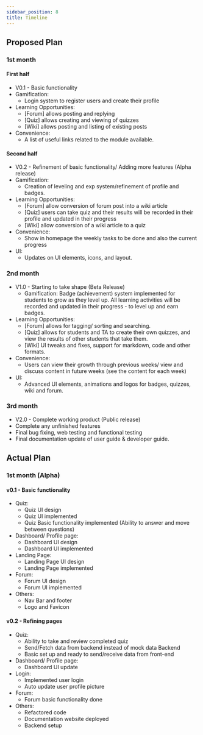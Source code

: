 ```yaml
---
sidebar_position: 8
title: Timeline
---
```


## **Proposed Plan**

### 1st month

#### First half

- V0.1 - Basic functionality
- Gamification:
  - Login system to register users and create their profile
- Learning Opportunities:
  - [Forum] allows posting and replying
  - [Quiz] allows creating and viewing of quizzes
  - [Wiki] allows posting and listing of existing posts
- Convenience:
  - A list of useful links related to the module available.

#### Second half

- V0.2 - Refinement of basic functionality/ Adding more features (Alpha release)
- Gamification:
  - Creation of leveling and exp system/refinement of profile and badges.
- Learning Opportunities:
  - [Forum] allow conversion of forum post into a wiki article
  - [Quiz] users can take quiz and their results will be recorded in their
    profile and updated in their progress
  - [Wiki] allow conversion of a wiki article to a quiz
- Convenience:
  - Show in homepage the weekly tasks to be done and also the current progress
- UI:
  - Updates on UI elements, icons, and layout.

### 2nd month

- V1.0 - Starting to take shape (Beta Release)
  - Gamification: Badge (achievement) system implemented for students to grow as
    they level up. All learning activities will be recorded and updated in their
    progress - to level up and earn badges.
- Learning Opportunities:
  - [Forum] allows for tagging/ sorting and searching.
  - [Quiz] allows for students and TA to create their own quizzes, and view the
    results of other students that take them.
  - [Wiki] UI tweaks and fixes, support for markdown, code and other formats.
- Convenience:
  - Users can view their growth through previous weeks/ view and discuss content
    in future weeks (see the content for each week)
- UI:
  - Advanced UI elements, animations and logos for badges, quizzes, wiki and
    forum.

### 3rd month

- V2.0 - Complete working product (Public release)
- Complete any unfinished features
- Final bug fixing, web testing and functional testing
- Final documentation update of user guide & developer guide.

## **Actual Plan**

### 1st month (Alpha)

#### v0.1 - Basic functionality

- Quiz:
  - Quiz UI design
  - Quiz UI implemented
  - Quiz Basic functionality implemented (Ability to answer and move between
    questions)
- Dashboard/ Profile page:
  - Dashboard UI design
  - Dashboard UI implemented
- Landing Page:
  - Landing Page UI design
  - Landing Page implemented
- Forum:
  - Forum UI design
  - Forum UI implemented
- Others:
  - Nav Bar and footer
  - Logo and Favicon

#### v0.2 - Refining pages

- Quiz:
  - Ability to take and review completed quiz
  - Send/Fetch data from backend instead of mock data Backend
  - Basic set up and ready to send/receive data from front-end
- Dashboard/ Profile page:
  - Dashboard UI update
- Login:
  - Implemented user login
  - Auto update user profile picture
- Forum:
  - Forum basic functionality done
- Others:
  - Refactored code
  - Documentation website deployed
  - Backend setup
